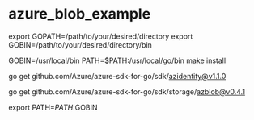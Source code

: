 # azure_blob_example


export GOPATH=/path/to/your/desired/directory
export GOBIN=/path/to/your/desired/directory/bin

GOBIN=/usr/local/bin PATH=$PATH:/usr/local/go/bin make install


go get github.com/Azure/azure-sdk-for-go/sdk/azidentity@v1.1.0 

go get github.com/Azure/azure-sdk-for-go/sdk/storage/azblob@v0.4.1

export PATH=$PATH:$GOBIN


